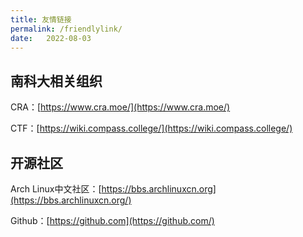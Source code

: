 ```yaml
---
title: 友情链接
permalink: /friendlylink/
date:   2022-08-03
---
```

## 南科大相关组织

CRA：[https://www.cra.moe/](https://www.cra.moe/)

CTF：[https://wiki.compass.college/](https://wiki.compass.college/)

## 开源社区

Arch Linux中文社区：[https://bbs.archlinuxcn.org](https://bbs.archlinuxcn.org/)

Github：[https://github.com](https://github.com/)
